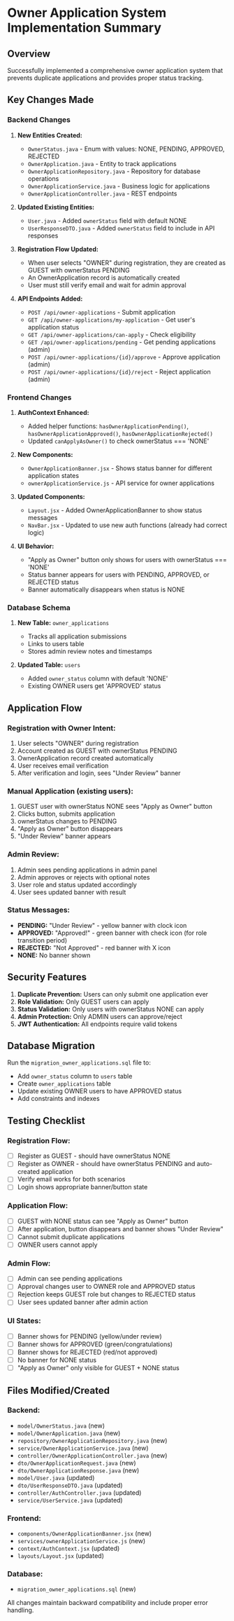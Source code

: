 # Owner Application System Implementation Summary

## Overview
Successfully implemented a comprehensive owner application system that prevents duplicate applications and provides proper status tracking.

## Key Changes Made

### Backend Changes

1. **New Entities Created:**
   - `OwnerStatus.java` - Enum with values: NONE, PENDING, APPROVED, REJECTED
   - `OwnerApplication.java` - Entity to track applications
   - `OwnerApplicationRepository.java` - Repository for database operations
   - `OwnerApplicationService.java` - Business logic for applications
   - `OwnerApplicationController.java` - REST endpoints

2. **Updated Existing Entities:**
   - `User.java` - Added `ownerStatus` field with default NONE
   - `UserResponseDTO.java` - Added `ownerStatus` field to include in API responses

3. **Registration Flow Updated:**
   - When user selects "OWNER" during registration, they are created as GUEST with ownerStatus PENDING
   - An OwnerApplication record is automatically created
   - User must still verify email and wait for admin approval

4. **API Endpoints Added:**
   - `POST /api/owner-applications` - Submit application
   - `GET /api/owner-applications/my-application` - Get user's application status
   - `GET /api/owner-applications/can-apply` - Check eligibility
   - `GET /api/owner-applications/pending` - Get pending applications (admin)
   - `POST /api/owner-applications/{id}/approve` - Approve application (admin)
   - `POST /api/owner-applications/{id}/reject` - Reject application (admin)

### Frontend Changes

1. **AuthContext Enhanced:**
   - Added helper functions: `hasOwnerApplicationPending()`, `hasOwnerApplicationApproved()`, `hasOwnerApplicationRejected()`
   - Updated `canApplyAsOwner()` to check ownerStatus === 'NONE'

2. **New Components:**
   - `OwnerApplicationBanner.jsx` - Shows status banner for different application states
   - `ownerApplicationService.js` - API service for owner applications

3. **Updated Components:**
   - `Layout.jsx` - Added OwnerApplicationBanner to show status messages
   - `NavBar.jsx` - Updated to use new auth functions (already had correct logic)

4. **UI Behavior:**
   - "Apply as Owner" button only shows for users with ownerStatus === 'NONE'
   - Status banner appears for users with PENDING, APPROVED, or REJECTED status
   - Banner automatically disappears when status is NONE

### Database Schema

1. **New Table:** `owner_applications`
   - Tracks all application submissions
   - Links to users table
   - Stores admin review notes and timestamps

2. **Updated Table:** `users`
   - Added `owner_status` column with default 'NONE'
   - Existing OWNER users get 'APPROVED' status

## Application Flow

### Registration with Owner Intent:
1. User selects "OWNER" during registration
2. Account created as GUEST with ownerStatus PENDING
3. OwnerApplication record created automatically
4. User receives email verification
5. After verification and login, sees "Under Review" banner

### Manual Application (existing users):
1. GUEST user with ownerStatus NONE sees "Apply as Owner" button
2. Clicks button, submits application
3. ownerStatus changes to PENDING
4. "Apply as Owner" button disappears
5. "Under Review" banner appears

### Admin Review:
1. Admin sees pending applications in admin panel
2. Admin approves or rejects with optional notes
3. User role and status updated accordingly
4. User sees updated banner with result

### Status Messages:
- **PENDING:** "Under Review" - yellow banner with clock icon
- **APPROVED:** "Approved!" - green banner with check icon (for role transition period)
- **REJECTED:** "Not Approved" - red banner with X icon
- **NONE:** No banner shown

## Security Features

1. **Duplicate Prevention:** Users can only submit one application ever
2. **Role Validation:** Only GUEST users can apply
3. **Status Validation:** Only users with ownerStatus NONE can apply
4. **Admin Protection:** Only ADMIN users can approve/reject
5. **JWT Authentication:** All endpoints require valid tokens

## Database Migration

Run the `migration_owner_applications.sql` file to:
- Add `owner_status` column to `users` table
- Create `owner_applications` table
- Update existing OWNER users to have APPROVED status
- Add constraints and indexes

## Testing Checklist

### Registration Flow:
- [ ] Register as GUEST - should have ownerStatus NONE
- [ ] Register as OWNER - should have ownerStatus PENDING and auto-created application
- [ ] Verify email works for both scenarios
- [ ] Login shows appropriate banner/button state

### Application Flow:
- [ ] GUEST with NONE status can see "Apply as Owner" button
- [ ] After application, button disappears and banner shows "Under Review"
- [ ] Cannot submit duplicate applications
- [ ] OWNER users cannot apply

### Admin Flow:
- [ ] Admin can see pending applications
- [ ] Approval changes user to OWNER role and APPROVED status
- [ ] Rejection keeps GUEST role but changes to REJECTED status
- [ ] User sees updated banner after admin action

### UI States:
- [ ] Banner shows for PENDING (yellow/under review)
- [ ] Banner shows for APPROVED (green/congratulations)
- [ ] Banner shows for REJECTED (red/not approved)
- [ ] No banner for NONE status
- [ ] "Apply as Owner" only visible for GUEST + NONE status

## Files Modified/Created

### Backend:
- `model/OwnerStatus.java` (new)
- `model/OwnerApplication.java` (new)
- `repository/OwnerApplicationRepository.java` (new)
- `service/OwnerApplicationService.java` (new)
- `controller/OwnerApplicationController.java` (new)
- `dto/OwnerApplicationRequest.java` (new)
- `dto/OwnerApplicationResponse.java` (new)
- `model/User.java` (updated)
- `dto/UserResponseDTO.java` (updated)
- `controller/AuthController.java` (updated)
- `service/UserService.java` (updated)

### Frontend:
- `components/OwnerApplicationBanner.jsx` (new)
- `services/ownerApplicationService.js` (new)
- `context/AuthContext.jsx` (updated)
- `layouts/Layout.jsx` (updated)

### Database:
- `migration_owner_applications.sql` (new)

All changes maintain backward compatibility and include proper error handling.

